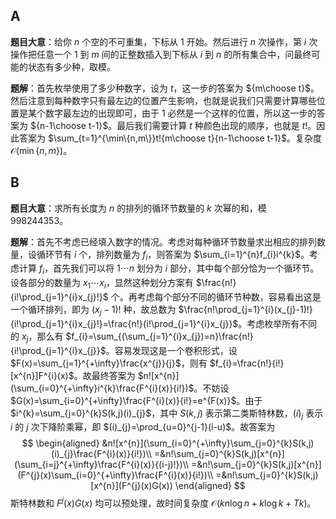 ## A

**题目大意**：给你 $n$ 个空的不可重集，下标从 $1$ 开始。然后进行 $n$ 次操作，第 $i$ 次操作把任意一个 $1$ 到 $m$ 间的正整数插入到下标从 $i$ 到 $n$ 的所有集合中，问最终可能的状态有多少种，取模。

**题解**：首先枚举使用了多少种数字，设为 $t$，这一步的答案为 ${m\choose t}$。然后注意到每种数字只有最左边的位置产生影响，也就是说我们只需要计算哪些位置是某个数字最左边的出现即可，由于 $1$ 必然是一个这样的位置，所以这一步的答案为 ${n-1\choose t-1}$。最后我们需要计算 $t$ 种颜色出现的顺序，也就是 $t!$。因此答案为 $\sum_{t=1}^{\min\{n,m\}}t!{m\choose t}{n-1\choose t-1}$。复杂度 $\mathcal{O}(\min\{n,m\})$。

## B

**题目大意**：求所有长度为 $n$ 的排列的循环节数量的 $k$ 次幂的和，模 $998244353$。

**题解**：首先不考虑已经填入数字的情况。考虑对每种循环节数量求出相应的排列数量，设循环节有 $i$ 个，排列数量为 $f_{i}$，则答案为 $\sum_{i=1}^{n}f_{i}i^{k}$。考虑计算 $f_{i}$，首先我们可以将 $1\cdots n$ 划分为 $i$ 部分，其中每个部分恰为一个循环节。设各部分的数量为 $x_{1}\cdots x_{i}$，显然这种划分方案有 $\frac{n!}{i!\prod_{j=1}^{i}x_{j}!}$ 个。再考虑每个部分不同的循环节种数，容易看出这是一个循环排列，即为 $(x_{j}-1)!$ 种，故总数为 $\frac{n!\prod_{j=1}^{i}(x_{j}-1)!}{i!\prod_{j=1}^{i}x_{j}!}=\frac{n!}{i!\prod_{j=1}^{i}x_{j}}$。考虑枚举所有不同的 $x_{j}$，那么有 $f_{i}=\sum_{(\sum_{j=1}^{i}x_{j})=n}\frac{n!}{i!\prod_{j=1}^{i}x_{j}}$。容易发现这是一个卷积形式，设 $F(x)=\sum_{j=1}^{+\infty}\frac{x^{j}}{j}$，则有 $f_{i}=\frac{n!}{i!}[x^{n}]F^{i}(x)$。故最终答案为 $n![x^{n}](\sum_{i=0}^{+\infty}i^{k}\frac{F^{i}(x)}{i!})$。不妨设 $G(x)=\sum_{i=0}^{+\infty}\frac{F^{i}(x)}{i!}=e^{F(x)}$。由于 $i^{k}=\sum_{j=0}^{k}S(k,j)(i)_{j}$，其中 $S(k,j)$ 表示第二类斯特林数，$(i)_{j}$ 表示 $i$ 的 $j$ 次下降阶乘幂，即 $(i)_{j}=\prod_{u=0}^{j-1}(i-u)$。故答案为
$$
\begin{aligned}
&n![x^{n}](\sum_{i=0}^{+\infty}\sum_{j=0}^{k}S(k,j)(i)_{j}\frac{F^{i}(x)}{i!})\\
=&n!\sum_{j=0}^{k}S(k,j)[x^{n}](\sum_{i=j}^{+\infty}\frac{F^{i}(x)}{(i-j)!})\\
=&n!\sum_{j=0}^{k}S(k,j)[x^{n}](F^{j}(x)\sum_{i=0}^{+\infty}\frac{F^{i}(x)}{i!})\\
=&n!\sum_{j=0}^{k}S(k,j)[x^{n}](F^{j}(x)G(x))
\end{aligned}
$$
斯特林数和 $F^{j}(x)G(x)$ 均可以预处理，故时间复杂度 $\mathcal{O}(kn\log n+k\log k+Tk)$。